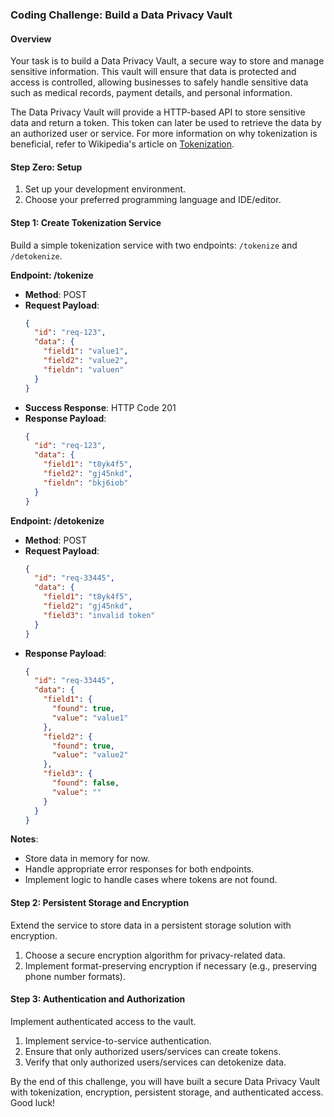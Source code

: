### Coding Challenge: Build a Data Privacy Vault

#### Overview
Your task is to build a Data Privacy Vault, a secure way to store and manage sensitive information. This vault will ensure that data is protected and access is controlled, allowing businesses to safely handle sensitive data such as medical records, payment details, and personal information.

The Data Privacy Vault will provide a HTTP-based API to store sensitive data and return a token. This token can later be used to retrieve the data by an authorized user or service. For more information on why tokenization is beneficial, refer to Wikipedia's article on [Tokenization](https://en.wikipedia.org/wiki/Tokenization).

#### Step Zero: Setup
1. Set up your development environment.
2. Choose your preferred programming language and IDE/editor.

#### Step 1: Create Tokenization Service
Build a simple tokenization service with two endpoints: `/tokenize` and `/detokenize`.

**Endpoint: /tokenize**
- **Method**: POST
- **Request Payload**:
  ```json
  {
    "id": "req-123",
    "data": {
      "field1": "value1",
      "field2": "value2",
      "fieldn": "valuen"
    }
  }
  ```	
- **Success Response**: HTTP Code 201
- **Response Payload**:
  ```json
  {
    "id": "req-123",
    "data": {
      "field1": "t8yk4f5",
      "field2": "gj45nkd",
      "fieldn": "bkj6iob"
    }
  }
  ```

**Endpoint: /detokenize**
- **Method**: POST
- **Request Payload**:
  ```json
  {
    "id": "req-33445",
    "data": {
      "field1": "t8yk4f5",
      "field2": "gj45nkd",
      "field3": "invalid token"
    }
  }
  ```
- **Response Payload**:
  ```json
  {
    "id": "req-33445",
    "data": {
      "field1": {
        "found": true,
        "value": "value1"
      },
      "field2": {
        "found": true,
        "value": "value2"
      },
      "field3": {
        "found": false,
        "value": ""
      }
    }
  }
  ```

**Notes**:
- Store data in memory for now.
- Handle appropriate error responses for both endpoints.
- Implement logic to handle cases where tokens are not found.

#### Step 2: Persistent Storage and Encryption
Extend the service to store data in a persistent storage solution with encryption.

1. Choose a secure encryption algorithm for privacy-related data.
2. Implement format-preserving encryption if necessary (e.g., preserving phone number formats).

#### Step 3: Authentication and Authorization
Implement authenticated access to the vault.

1. Implement service-to-service authentication.
2. Ensure that only authorized users/services can create tokens.
3. Verify that only authorized users/services can detokenize data.

By the end of this challenge, you will have built a secure Data Privacy Vault with tokenization, encryption, persistent storage, and authenticated access. Good luck!